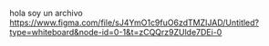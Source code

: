 hola soy un archivo 
https://www.figma.com/file/sJ4YmO1c9fuO6zdTMZIJAD/Untitled?type=whiteboard&node-id=0-1&t=zCQQrz9ZUlde7DEi-0
